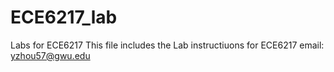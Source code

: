 # ECE6217_lab
Labs for ECE6217
This file includes the Lab instructiuons for ECE6217
email: yzhou57@gwu.edu

